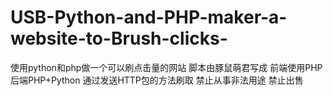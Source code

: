 # USB-Python-and-PHP-maker-a-website-to-Brush-clicks-
使用python和php做一个可以刷点击量的网站
脚本由豚鼠萌君写成
前端使用PHP
后端PHP+Python
通过发送HTTP包的方法刷取
禁止从事非法用途
禁止出售
